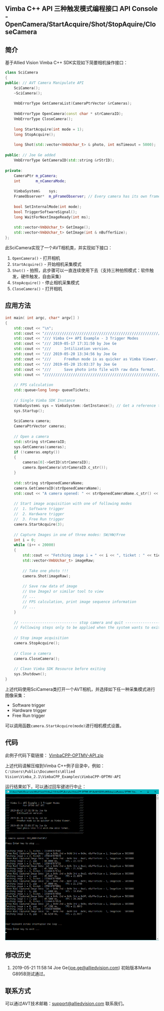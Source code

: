 Vimba C++ API 三种触发模式编程接口 API Console - OpenCamera/StartAcquire/Shot/StopAquire/CloseCamera
---

## 简介
基于Allied Vision Vimba C++ SDK实现如下简要相机操作接口：

```CPP
class SciCamera
{
public: // AVT Camera Manipulate API
	SciCamera();
	~SciCamera(); 

	VmbErrorType GetCameraList(CameraPtrVector &rCameras);

	VmbErrorType OpenCamera(const char * strCameraID);
	VmbErrorType CloseCamera(); 

	long StartAcquire(int mode = 1);
	long StopAcquire();

	long Shot(std::vector<VmbUchar_t> & photo, int msTimeout = 5000);

public: // Joe Ge added
	VmbErrorType GetCameraID(std::string &rStrID);

private:
	CameraPtr m_pCamera;
	int       m_nCameraMode;

	VimbaSystem&    sys; 
	FrameObserver*  m_pFrameObserver; // Every camera has its own frame observer

	bool SetInternalMode(int mode); 
	bool TriggerSoftwareSignal(); 
	long WaitForNextImageReady(int ms);

	std::vector<VmbUchar_t> GetImage(); 
	std::vector<VmbUchar_t> GetImage(int & nBufferSize); 
}; 
```

此SciCamera实现了一个AVT相机类，并实现如下接口：
1. `OpenCamera()` - 打开相机
2. `StartAcquire()` - 开始相机采集模式
3. `Shot()` - 拍照，此步骤可以一直连续使用下去（支持三种拍照模式：软件触发，硬件触发，自由采集）
4. `StopAcquire()` - 停止相机采集模式 
5. `CloseCamera()` - 打开相机

## 应用方法

```CPP
int main( int argc, char* argv[] )
{
    std::cout << "\n";
    std::cout << "//////////////////////////////////////////////////////////////\n";
    std::cout << "/// Vimba C++ API Example - 3 Trigger Modes                ///\n";
    std::cout << "/// 2019-05-17 17:31:50 by Joe Ge                          ///\n";
    std::cout << "///      Intilization version.                             ///\n";
    std::cout << "/// 2019-05-20 13:34:56 by Joe Ge                          ///\n";
    std::cout << "///      FreeRun mode is as quicker as Vimba Viewer.       ///\n";
    std::cout << "/// 2019-05-20 15:03:37 by Joe Ge                          ///\n";
    std::cout << "///      Save photo into file with raw data format.        ///\n";
    std::cout << "//////////////////////////////////////////////////////////////\n\n";

	// FPS calculation
	std::queue<long long> queueTickets;

	// Single Vimba SDK Instance
	VimbaSystem& sys = VimbaSystem::GetInstance(); // Get a reference to the VimbaSystem singleton
	sys.Startup();

	SciCamera camera; 
	CameraPtrVector cameras;

	// Open a camera
	std::string strCameraID;
	sys.GetCameras(cameras);
	if (!cameras.empty())
	{
		cameras[0]->GetID(strCameraID);
		camera.OpenCamera(strCameraID.c_str());
	}

	std::string strOpenedCameraName;
	camera.GetCameraID(strOpenedCameraName);
	std::cout << "A camera opened: " << strOpenedCameraName.c_str() << std::endl;

	// Start image acquisition with one of following modes
	//  1. Software trigger  
	//  2. Hardware trigger  
	//  3. Free Run trigger 
	camera.StartAcquire(3); 

	// Capture Images in one of three modes: SW/HW/Free
	int i = 0;
	while (i++ < 20000)
	{
		std::cout << "Fetching image i = " << i << ", ticket : " << tickets() << std::endl;
		std::vector<VmbUchar_t> imageRaw;

		// Take one photo !!! 
		camera.Shot(imageRaw);

		// Save raw data of image
		// Use ImageJ or similar tool to view
		// ... 
		// FPS calculation, print image sequence information
		// ... 
	}

	// -------------------------- stop camera and quit -------------------------------------- //
	// Following steps only to be applied when the system wants to exit.

	// Stop image acquisition
	camera.StopAcquire();

	// Close a camera
	camera.CloseCamera();

	// Clean Vimba SDK Resource before exiting
	sys.Shutdown(); 
}
```
上述代码使用SciCamera类打开一个AVT相机，并选择如下任一种采集模式进行图像采集：
* Software trigger  
* Hardware trigger  
* Free Run trigger 

可以调用函数`camera.StartAcquire(mode)`进行相机模式设置。


## 代码
此例子代码下载链接： 
[VimbaCPP-OPTMV-API.zip](https://github.com/avtcn/notes/raw/master/vimbasdk/vimba-cpp-3-programming-modes-api-console/VimbaCPP-OPTMV-API.zip)  


上述代码请解压缩到Vimba C++例子目录中，例如：  
`C:\Users\Public\Documents\Allied Vision\Vimba_2.1\VimbaCPP_Examples\VimbaCPP-OPTMV-API`


运行结果如下，可以通过回车键进行中止：
![](vimba-cpp-3-modes-trigger-console-api.png)



## 修改历史
1. 2019-05-21 11:58:14 Joe Ge(joe.ge@alliedvision.com) 初始版本Manta G895B测试通过。


## 联系方式
可以通过AVT技术邮箱：support@alliedvision.com 联系我们。
